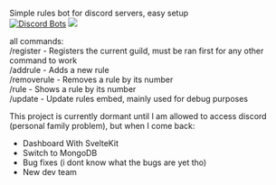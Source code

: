 Simple rules bot for discord servers, easy setup  
[![Discord Bots](https://top.gg/api/widget/943502294136291388.svg)](https://top.gg/bot/943502294136291388)
<a href="https://discordbotlist.com/bots/943502294136291388"><img src="https://discordbotlist.com/api/v1/bots/943502294136291388/widget"></a>

all commands:  
/register - Registers the current guild, must be ran first for any other command to work  
/addrule - Adds a new rule  
/removerule - Removes a rule by its number  
/rule - Shows a rule by its number  
/update - Update rules embed, mainly used for debug purposes  

This project is currently dormant until I am allowed to access discord (personal family problem), but when I come back:

* Dashboard With SvelteKit
* Switch to MongoDB
* Bug fixes (i dont know what the bugs are yet tho)
* New dev team
